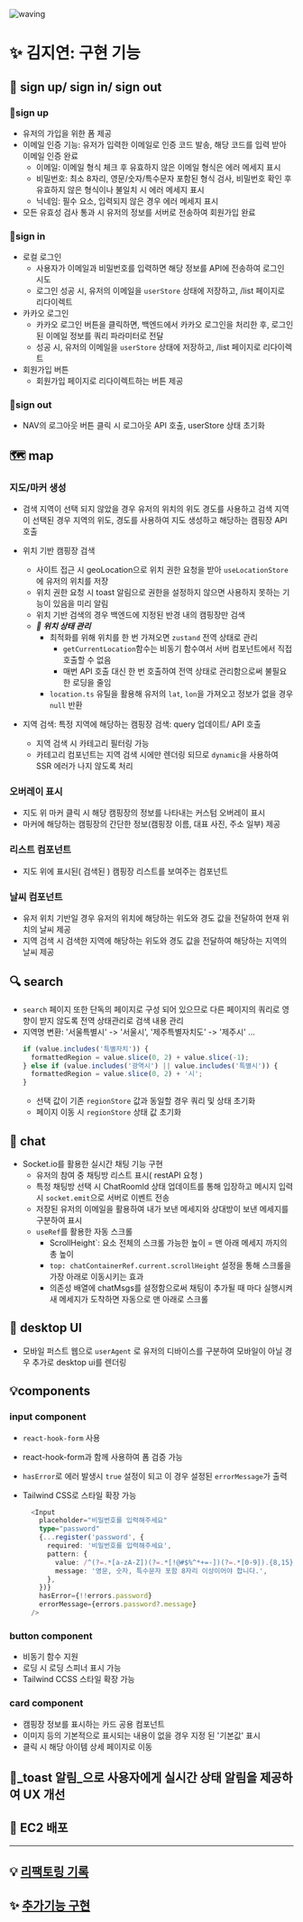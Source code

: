![waving](https://capsule-render.vercel.app/api?type=waving&height=200&fontAlignY=40&text=campingping&color=gradient)

# ✨ 김지연: 구현 기능

## 🚀 sign up/ sign in/ sign out

### 📍sign up

- 유저의 가입을 위한 폼 제공
- 이메일 인증 기능: 유저가 입력한 이메일로 인증 코드 발송, 해당 코드를 입력 받아 이메일 인증 완료
  - 이메일: 이메일 형식 체크 후 유효하지 않은 이메일 형식은 에러 메세지 표시
  - 비밀번호: 최소 8자리, 영문/숫자/특수문자 포함된 형식 검사, 비밀번호 확인 후 유효하지 않은 형식이나 불일치 시 에러 메세지 표시
  - 닉네임: 필수 요소, 입력되지 않은 경우 에러 메세지 표시
- 모든 유효성 검사 통과 시 유저의 정보를 서버로 전송하여 회원가입 완료

### 📍sign in

- 로컬 로그인
  - 사용자가 이메일과 비밀번호를 입력하면 해당 정보를 API에 전송하여 로그인 시도
  - 로그인 성공 시, 유저의 이메일을 `userStore` 상태에 저장하고, /list 페이지로 리다이렉트
- 카카오 로그인
  - 카카오 로그인 버튼을 클릭하면, 백엔드에서 카카오 로그인을 처리한 후, 로그인된 이메일 정보를 쿼리 파라미터로 전달
  - 성공 시, 유저의 이메일을 `userStore` 상태에 저장하고, /list 페이지로 리다이렉트
- 회원가입 버튼
  - 회원가입 페이지로 리다이렉트하는 버튼 제공

### 📍sign out

- NAV의 로그아웃 버튼 클릭 시 로그아웃 API 호출, userStore 상태 초기화

## 🗺️ map

### 지도/마커 생성

- 검색 지역이 선택 되지 않았을 경우 유저의 위치의 위도 경도를 사용하고 검색 지역이 선택된 경우 지역의 위도, 경도를 사용하여 지도 생성하고 해당하는 캠핑장 API 호출

- 위치 기반 캠핑장 검색

  - 사이트 접근 시 geoLocation으로 위치 권한 요청을 받아 `useLocationStore`에 유저의 위치를 저장
  - 위치 권한 요청 시 toast 알림으로 권한을 설정하지 않으면 사용하지 못하는 기능이 있음을 미리 알림
  - 위치 기반 검색의 경우 백엔드에 지정된 반경 내의 캠핑장만 검색
  - **_📍 위치 상태 관리_**
    - 최적화를 위해 위치를 한 번 가져오면 `zustand` 전역 상태로 관리
      - `getCurrentLocation`함수는 비동기 함수여서 서버 컴포넌트에서 직접 호출할 수 없음
      - 매번 API 호출 대신 한 번 호출하여 전역 상태로 관리함으로써 불필요한 로딩을 줄임
    - `location.ts` 유틸을 활용해 유저의 `lat`, `lon`을 가져오고 정보가 없을 경우 `null` 반환

- 지역 검색: 특정 지역에 해당하는 캠핑장 검색: query 업데이트/ API 호출
  - 지역 검색 시 카테고리 필터링 가능
  - 카테고리 컴포넌트는 지역 검색 시에만 렌더링 되므로 `dynamic`을 사용하여 SSR 에러가 나지 않도록 처리

### 오버레이 표시

- 지도 위 마커 클릭 시 해당 캠핑장의 정보를 나타내는 커스텀 오버레이 표시
- 마커에 해당하는 캠핑장의 간단한 정보(캠핑장 이름, 대표 사진, 주소 일부) 제공

### 리스트 컴포넌트

- 지도 위에 표시된( 검색된 ) 캠핑장 리스트를 보여주는 컴포넌트

### 날씨 컴포넌트

- 유저 위치 기반일 경우 유저의 위치에 해당하는 위도와 경도 값을 전달하여 현재 위치의 날씨 제공
- 지역 검색 시 검색한 지역에 해당하는 위도와 경도 값을 전달하여 해당하는 지역의 날씨 제공

## 🔍 search

- `search` 페이지 또한 단독의 페이지로 구성 되어 있으므로 다른 페이지의 쿼리로 영향이 받지 않도록 전역 상태관리로 검색 내용 관리
- 지역명 변환: '서울특별시' -> '서울시', '제주특별자치도' -> '제주시' ...
  ```typescript
  if (value.includes('특별자치')) {
    formattedRegion = value.slice(0, 2) + value.slice(-1);
  } else if (value.includes('광역시') || value.includes('특별시')) {
    formattedRegion = value.slice(0, 2) + '시';
  }
  ```
  - 선택 값이 기존 `regionStore` 값과 동일할 경우 쿼리 및 상태 초기화
  - 페이지 이동 시 `regionStore` 상태 값 초기화

## 💬 chat

- Socket.io를 활용한 실시간 채팅 기능 구현
  - 유저의 참여 중 채팅방 리스트 표시( restAPI 요청 )
  - 특정 채팅방 선택 시 ChatRoomId 상태 업데이트를 통해 입장하고 메시지 입력시 `socket.emit`으로 서버로 이벤트 전송
  - 저장된 유저의 이메일을 활용하여 내가 보낸 메세지와 상대방이 보낸 메세지를 구분하여 표시
  - `useRef`를 활용한 자동 스크롤
    - ScrollHeight`: 요소 전체의 스크롤 가능한 높이 = 맨 아래 메세지 까지의 총 높이
    - `top: chatContainerRef.current.scrollHeight` 설정을 통해 스크롤을 가장 아래로 이동시키는 효과
    - 의존성 배열에 chatMsgs를 설정함으로써 채팅이 추가될 때 마다 실행시켜 새 메세지가 도착하면 자동으로 맨 아래로 스크롤

## 🎨 desktop UI

- 모바일 퍼스트 웹으로 `userAgent` 로 유저의 디바이스를 구분하여 모바일이 아닐 경우 추가로 desktop ui를 렌더링

## 💡components

### input component

- `react-hook-form` 사용
- react-hook-form과 함께 사용하여 폼 검증 가능
- `hasError`로 에러 발생시 `true` 설정이 되고 이 경우 설정된 `errorMessage`가 출력
- Tailwind CSS로 스타일 확장 가능

  ```typescript
    <Input
      placeholder="비밀번호를 입력해주세요"
      type="password"
      {...register('password', {
        required: '비밀번호를 입력해주세요',
        pattern: {
          value: /^(?=.*[a-zA-Z])(?=.*[!@#$%^*+=-])(?=.*[0-9]).{8,15}$/,
          message: '영문, 숫자, 특수문자 포함 8자리 이상이어야 합니다.',
        },
      })}
      hasError={!!errors.password}
      errorMessage={errors.password?.message}
    />
  ```

### button component

- 비동기 함수 지원
- 로딩 시 로딩 스피너 표시 가능
- Tailwind CCSS 스타일 확장 가능

### card component

- 캠핑장 정보를 표시하는 카드 공용 컴포넌트
- 이미지 등의 기본적으로 표시되는 내용이 없을 경우 지정 된 '기본값' 표시
- 클릭 시 해당 아이템 상세 페이지로 이동

## 📍_toast 알림_으로 사용자에게 실시간 상태 알림을 제공하여 UX 개선

## 🛜 EC2 배포

---

## 💡 [리팩토링 기록](https://github.com/yeonn-k/campingping/blob/dev/REFACTOR.md)

## ✨ [추가기능 구현](https://github.com/yeonn-k/campingping/blob/dev/FEATURES.md)
